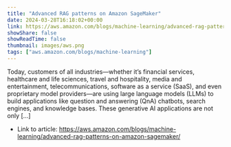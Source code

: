 ```yaml
---
title: "Advanced RAG patterns on Amazon SageMaker"
date: 2024-03-28T16:18:02+00:00
link: https://aws.amazon.com/blogs/machine-learning/advanced-rag-patterns-on-amazon-sagemaker/
showShare: false
showReadTime: false
thumbnail: images/aws.png
tags: ["aws.amazon.com/blogs/machine-learning"]
---
```

Today, customers of all industries—whether it’s financial services, healthcare and life sciences, travel and hospitality, media and entertainment, telecommunications, software as a service (SaaS), and even proprietary model providers—are using large language models (LLMs) to build applications like question and answering (QnA) chatbots, search engines, and knowledge bases. These generative AI applications are not only […]

- Link to article: https://aws.amazon.com/blogs/machine-learning/advanced-rag-patterns-on-amazon-sagemaker/